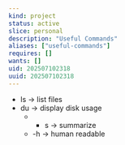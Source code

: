 ```yaml
---
kind: project
status: active
slice: personal
description: "Useful Commands"
aliases: ["useful-commands"]
requires: []
wants: []
uid: 202507102318
uuid: 202507102318
---
```


- ls -> list files
- du -> display disk usage
	- - s -> summarize
	- -h -> human readable 
